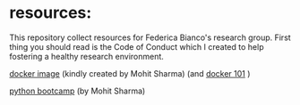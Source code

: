 # resources:

This repository collect resources for Federica Bianco's research group. 
First thing you should read is the Code of Conduct which I created to help fostering a healthy research environment. 

[docker image](https://hub.docker.com/r/mohitsharma44/ucsl-image/dockerfile/) (kindly created by Mohit Sharma) (and [docker 101](https://itnext.io/docker-101-fundamentals-the-dockerfile-b33b59d0f14b) )

[python bootcamp](https://sharmamohit.com/tutorials/ucsl/) (by Mohit Sharma)
